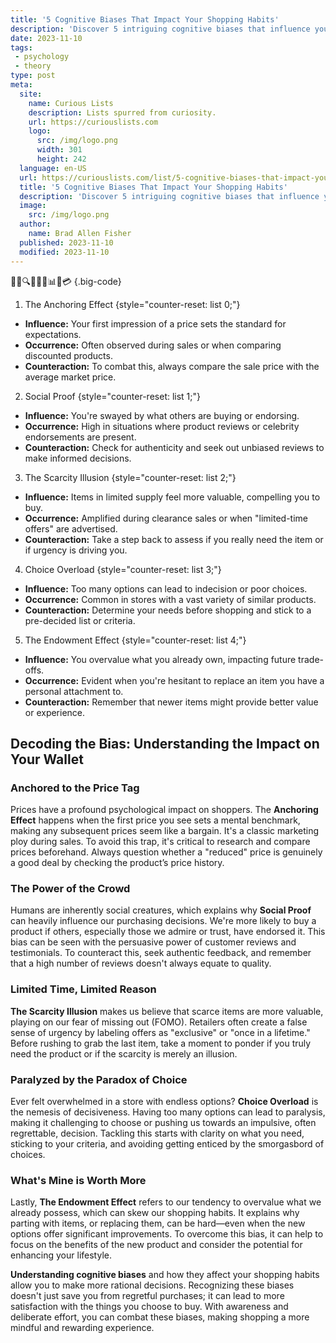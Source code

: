 ```yaml
---
title: '5 Cognitive Biases That Impact Your Shopping Habits'
description: 'Discover 5 intriguing cognitive biases that influence your shopping choices. Uncover how these tendencies impact your habits and decision-making process.'
date: 2023-11-10
tags:
 - psychology
 - theory
type: post
meta:
  site:
    name: Curious Lists
    description: Lists spurred from curiosity.
    url: https://curiouslists.com
    logo:
      src: /img/logo.png
      width: 301
      height: 242
  language: en-US
  url: https://curiouslists.com/list/5-cognitive-biases-that-impact-your-shopping-habits
  title: '5 Cognitive Biases That Impact Your Shopping Habits'
  description: 'Discover 5 intriguing cognitive biases that influence your shopping choices. Uncover how these tendencies impact your habits and decision-making process.'
  image:
    src: /img/logo.png
  author:
    name: Brad Allen Fisher
  published: 2023-11-10
  modified: 2023-11-10
---
```



🛒🤑🔍🧠💡⏰📊🎁💳 {.big-code}

1. The Anchoring Effect {style="counter-reset: list 0;"}
  - **Influence:** Your first impression of a price sets the standard for expectations.
  - **Occurrence:** Often observed during sales or when comparing discounted products.
  - **Counteraction:** To combat this, always compare the sale price with the average market price.

2. Social Proof {style="counter-reset: list 1;"}
  - **Influence:** You're swayed by what others are buying or endorsing.
  - **Occurrence:** High in situations where product reviews or celebrity endorsements are present.
  - **Counteraction:** Check for authenticity and seek out unbiased reviews to make informed decisions.

3. The Scarcity Illusion {style="counter-reset: list 2;"}
  - **Influence:** Items in limited supply feel more valuable, compelling you to buy.
  - **Occurrence:** Amplified during clearance sales or when "limited-time offers" are advertised.
  - **Counteraction:** Take a step back to assess if you really need the item or if urgency is driving you.

4. Choice Overload {style="counter-reset: list 3;"}
  - **Influence:** Too many options can lead to indecision or poor choices.
  - **Occurrence:** Common in stores with a vast variety of similar products.
  - **Counteraction:** Determine your needs before shopping and stick to a pre-decided list or criteria.

5. The Endowment Effect {style="counter-reset: list 4;"}
  - **Influence:** You overvalue what you already own, impacting future trade-offs.
  - **Occurrence:** Evident when you're hesitant to replace an item you have a personal attachment to.
  - **Counteraction:** Remember that newer items might provide better value or experience.


## Decoding the Bias: Understanding the Impact on Your Wallet

### Anchored to the Price Tag
Prices have a profound psychological impact on shoppers. The **Anchoring Effect** happens when the first price you see sets a mental benchmark, making any subsequent prices seem like a bargain. It's a classic marketing ploy during sales. To avoid this trap, it's critical to research and compare prices beforehand. Always question whether a "reduced" price is genuinely a good deal by checking the product’s price history.

### The Power of the Crowd
Humans are inherently social creatures, which explains why **Social Proof** can heavily influence our purchasing decisions. We're more likely to buy a product if others, especially those we admire or trust, have endorsed it. This bias can be seen with the persuasive power of customer reviews and testimonials. To counteract this, seek authentic feedback, and remember that a high number of reviews doesn't always equate to quality.

### Limited Time, Limited Reason
**The Scarcity Illusion** makes us believe that scarce items are more valuable, playing on our fear of missing out (FOMO). Retailers often create a false sense of urgency by labeling offers as "exclusive" or "once in a lifetime." Before rushing to grab the last item, take a moment to ponder if you truly need the product or if the scarcity is merely an illusion.

### Paralyzed by the Paradox of Choice
Ever felt overwhelmed in a store with endless options? **Choice Overload** is the nemesis of decisiveness. Having too many options can lead to paralysis, making it challenging to choose or pushing us towards an impulsive, often regrettable, decision. Tackling this starts with clarity on what you need, sticking to your criteria, and avoiding getting enticed by the smorgasbord of choices.

### What's Mine is Worth More
Lastly, **The Endowment Effect** refers to our tendency to overvalue what we already possess, which can skew our shopping habits. It explains why parting with items, or replacing them, can be hard—even when the new options offer significant improvements. To overcome this bias, it can help to focus on the benefits of the new product and consider the potential for enhancing your lifestyle.

**Understanding cognitive biases** and how they affect your shopping habits allow you to make more rational decisions. Recognizing these biases doesn't just save you from regretful purchases; it can lead to more satisfaction with the things you choose to buy. With awareness and deliberate effort, you can combat these biases, making shopping a more mindful and rewarding experience.